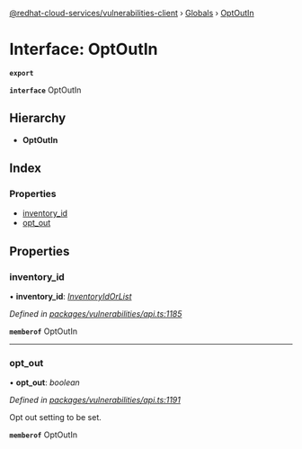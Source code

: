 [@redhat-cloud-services/vulnerabilities-client](../README.md) › [Globals](../globals.md) › [OptOutIn](optoutin.md)

# Interface: OptOutIn

**`export`** 

**`interface`** OptOutIn

## Hierarchy

* **OptOutIn**

## Index

### Properties

* [inventory_id](optoutin.md#inventory_id)
* [opt_out](optoutin.md#opt_out)

## Properties

###  inventory_id

• **inventory_id**: *[InventoryIdOrList](inventoryidorlist.md)*

*Defined in [packages/vulnerabilities/api.ts:1185](https://github.com/leSamo/javascript-clients/blob/master/packages/vulnerabilities/api.ts#L1185)*

**`memberof`** OptOutIn

___

###  opt_out

• **opt_out**: *boolean*

*Defined in [packages/vulnerabilities/api.ts:1191](https://github.com/leSamo/javascript-clients/blob/master/packages/vulnerabilities/api.ts#L1191)*

Opt out setting to be set.

**`memberof`** OptOutIn

